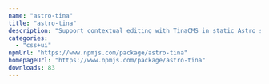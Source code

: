 ```yaml
---
name: "astro-tina"
title: "astro-tina"
description: "Support contextual editing with TinaCMS in static Astro sites."
categories:
  - "css+ui"
npmUrl: "https://www.npmjs.com/package/astro-tina"
homepageUrl: "https://www.npmjs.com/package/astro-tina"
downloads: 83
---
```

